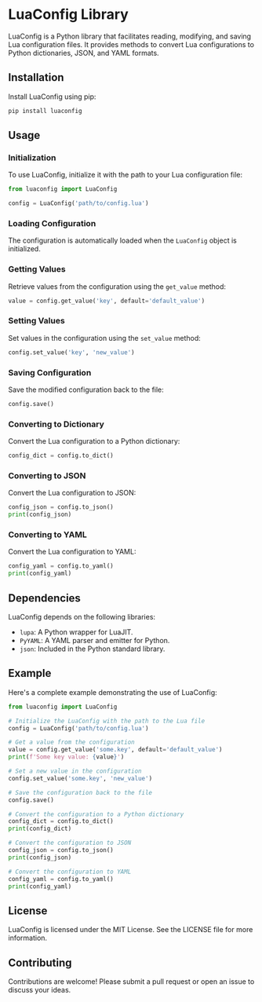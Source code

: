 # LuaConfig Library

LuaConfig is a Python library that facilitates reading, modifying, and saving Lua configuration files. It provides methods to convert Lua configurations to Python dictionaries, JSON, and YAML formats.

## Installation

Install LuaConfig using pip:

```bash
pip install luaconfig
```

## Usage

### Initialization

To use LuaConfig, initialize it with the path to your Lua configuration file:

```python
from luaconfig import LuaConfig

config = LuaConfig('path/to/config.lua')
```

### Loading Configuration

The configuration is automatically loaded when the `LuaConfig` object is initialized. 

### Getting Values

Retrieve values from the configuration using the `get_value` method:

```python
value = config.get_value('key', default='default_value')
```

### Setting Values

Set values in the configuration using the `set_value` method:

```python
config.set_value('key', 'new_value')
```

### Saving Configuration

Save the modified configuration back to the file:

```python
config.save()
```

### Converting to Dictionary

Convert the Lua configuration to a Python dictionary:

```python
config_dict = config.to_dict()
```

### Converting to JSON

Convert the Lua configuration to JSON:

```python
config_json = config.to_json()
print(config_json)
```

### Converting to YAML

Convert the Lua configuration to YAML:

```python
config_yaml = config.to_yaml()
print(config_yaml)
```

## Dependencies

LuaConfig depends on the following libraries:

- `lupa`: A Python wrapper for LuaJIT.
- `PyYAML`: A YAML parser and emitter for Python.
- `json`: Included in the Python standard library.

## Example

Here's a complete example demonstrating the use of LuaConfig:

```python
from luaconfig import LuaConfig

# Initialize the LuaConfig with the path to the Lua file
config = LuaConfig('path/to/config.lua')

# Get a value from the configuration
value = config.get_value('some.key', default='default_value')
print(f'Some key value: {value}')

# Set a new value in the configuration
config.set_value('some.key', 'new_value')

# Save the configuration back to the file
config.save()

# Convert the configuration to a Python dictionary
config_dict = config.to_dict()
print(config_dict)

# Convert the configuration to JSON
config_json = config.to_json()
print(config_json)

# Convert the configuration to YAML
config_yaml = config.to_yaml()
print(config_yaml)
```

## License

LuaConfig is licensed under the MIT License. See the LICENSE file for more information.

## Contributing

Contributions are welcome! Please submit a pull request or open an issue to discuss your ideas.